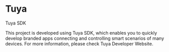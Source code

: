 # Tuya
Tuya SDK

This project is developed using Tuya SDK, which enables you to quickly develop branded apps connecting and controlling smart scenarios of many devices.
For more information, please check Tuya Developer Website.
